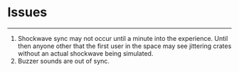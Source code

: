 # Issues
____

1) Shockwave sync may not occur until a minute into the experience. Until then anyone other that the first user in the space may see jittering crates without an actual shockwave being simulated.
2) Buzzer sounds are out of sync.